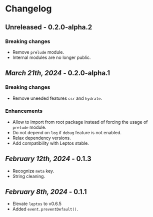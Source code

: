# Changelog

## Unreleased - 0.2.0-alpha.2

### Breaking changes

- Remove `prelude` module.
- Internal modules are no longer public.

## _March 21th, 2024_ - 0.2.0-alpha.1

### Breaking changes

- Remove uneeded features `csr` and `hydrate`.

### Enhancements

- Allow to import from root package instead of forcing the usage of `prelude` module.
- Do not depend on `log` if `debug` feature is not enabled.
- Relax dependency versions.
- Add compatibility with Leptos stable.

## _February 12th, 2024_ - 0.1.3

- Recognize `meta` key.
- String cleaning.

## _February 8th, 2024_ - 0.1.1

- Elevate `leptos` to v0.6.5
- Added `event.preventDefault()`.
